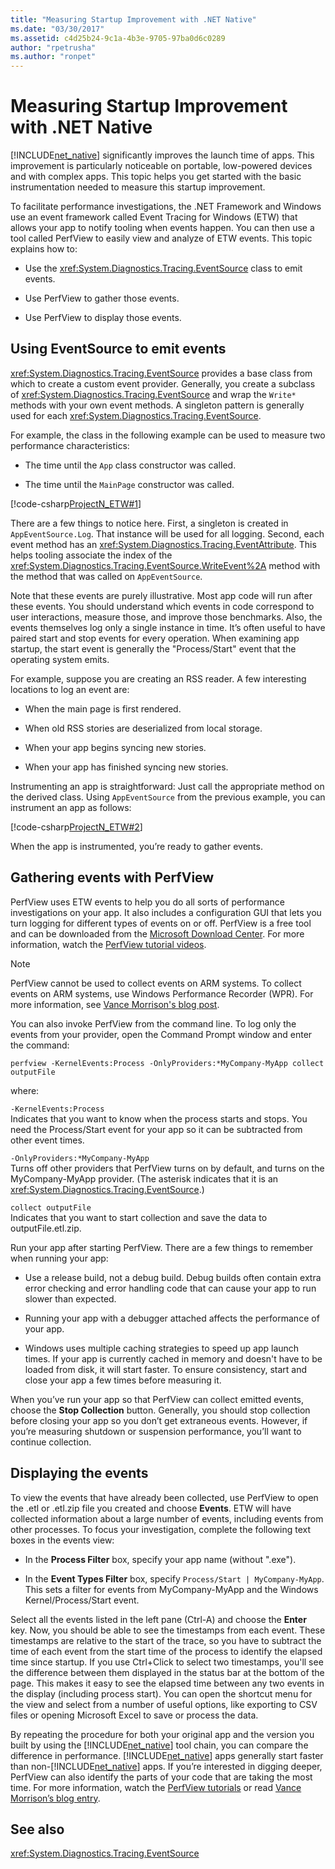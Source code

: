 ```yaml
---
title: "Measuring Startup Improvement with .NET Native"
ms.date: "03/30/2017"
ms.assetid: c4d25b24-9c1a-4b3e-9705-97ba0d6c0289
author: "rpetrusha"
ms.author: "ronpet"
---
```

# Measuring Startup Improvement with .NET Native
[!INCLUDE[net_native](../../../includes/net-native-md.md)] significantly improves the launch time of apps. This improvement is particularly noticeable on portable, low-powered devices and with complex apps. This topic helps you get started with the basic instrumentation needed to measure this startup improvement.  
  
 To facilitate performance investigations, the .NET Framework and Windows use an event framework called Event Tracing for Windows (ETW) that allows your app to notify tooling when events happen. You can then use a tool called PerfView to easily view and analyze of ETW events. This topic explains how to:  
  
-   Use the <xref:System.Diagnostics.Tracing.EventSource> class to emit events.  
  
-   Use PerfView to gather those events.  
  
-   Use PerfView to display those events.  
  
## Using EventSource to emit events  
 <xref:System.Diagnostics.Tracing.EventSource> provides a base class from which to create a custom event provider. Generally, you create a subclass of <xref:System.Diagnostics.Tracing.EventSource> and wrap the `Write*` methods with your own event methods. A singleton pattern is generally used for each <xref:System.Diagnostics.Tracing.EventSource>.  
  
 For example, the class in the following example can be used to measure two performance characteristics:  
  
-   The time until the `App` class constructor was called.  
  
-   The time until the `MainPage` constructor was called.  
  
 [!code-csharp[ProjectN_ETW#1](../../../samples/snippets/csharp/VS_Snippets_CLR/projectn_etw/cs/etw1.cs#1)]  
  
 There are a few things to notice here. First, a singleton is created in `AppEventSource.Log`. That instance will be used for all logging. Second, each event method has an <xref:System.Diagnostics.Tracing.EventAttribute>. This helps tooling associate the index of the <xref:System.Diagnostics.Tracing.EventSource.WriteEvent%2A> method with the method that was called on `AppEventSource`.  
  
 Note that these events are purely illustrative. Most app code will run after these events. You should understand which events in code correspond to user interactions, measure those, and improve those benchmarks. Also, the events themselves log only a single instance in time. It’s often useful to have paired start and stop events for every operation. When examining app startup, the start event is generally the "Process/Start" event that the operating system emits.  
  
 For example, suppose you are creating an RSS reader. A few interesting locations to log an event are:  
  
-   When the main page is first rendered.  
  
-   When old RSS stories are deserialized from local storage.  
  
-   When your app begins syncing new stories.  
  
-   When your app has finished syncing new stories.  
  
 Instrumenting an app is straightforward: Just call the appropriate method on the derived class. Using `AppEventSource` from the previous example, you can instrument an app as follows:  
  
 [!code-csharp[ProjectN_ETW#2](../../../samples/snippets/csharp/VS_Snippets_CLR/projectn_etw/cs/etw2.cs#2)]  
  
 When the app is instrumented, you’re ready to gather events.  
  
## Gathering events with PerfView  
 PerfView uses ETW events to help you do all sorts of performance investigations on your app. It also includes a configuration GUI that lets you turn logging for different types of events on or off. PerfView is a free tool and can be downloaded from the [Microsoft Download Center](https://www.microsoft.com/download/details.aspx?id=28567). For more information, watch the [PerfView tutorial videos](https://channel9.msdn.com/Series/PerfView-Tutorial).  
  
> [!NOTE]
>  PerfView cannot be used to collect events on ARM systems. To collect events on ARM systems, use Windows Performance Recorder (WPR). For more information, see [Vance Morrison's blog post](https://blogs.msdn.com/b/vancem/archive/2012/12/19/collecting-etw-perfview-data-on-an-windows-rt-winrt-arm-surface-device.aspx).  
  
 You can also invoke PerfView from the command line. To log only the events from your provider, open the Command Prompt window and enter the command:  
  
```  
perfview -KernelEvents:Process -OnlyProviders:*MyCompany-MyApp collect outputFile   
```  
  
 where:  
  
 `-KernelEvents:Process`  
 Indicates that you want to know when the process starts and stops. You need the Process/Start event for your app so it can be subtracted from other event times.  
  
 `-OnlyProviders:*MyCompany-MyApp`  
 Turns off other providers that PerfView turns on by default, and turns on the MyCompany-MyApp provider.  (The asterisk indicates that it is an <xref:System.Diagnostics.Tracing.EventSource>.)  
  
 `collect outputFile`  
 Indicates that you want to start collection and save the data to outputFile.etl.zip.  
  
 Run your app after starting PerfView. There are a few things to remember when running your app:  
  
-   Use a release build, not a debug build. Debug builds often contain extra error checking and error handling code that can cause your app to run slower than expected.  
  
-   Running your app with a debugger attached affects the performance of your app.  
  
-   Windows uses multiple caching strategies to speed up app launch times. If your app is currently cached in memory and doesn't have to be loaded from disk, it will start faster. To ensure consistency, start and close your app a few times before measuring it.  
  
 When you’ve run your app so that PerfView can collect emitted events, choose the **Stop Collection** button. Generally, you should stop collection before closing your app so you don’t get extraneous events. However, if you’re measuring shutdown or suspension performance, you’ll want to continue collection.  
  
## Displaying the events  
 To view the events that have already been collected, use PerfView to open the .etl or .etl.zip file you created and choose **Events**. ETW will have collected information about a large number of events, including events from other processes. To focus your investigation, complete the following text boxes in the events view:  
  
-   In the **Process Filter** box, specify your app name (without ".exe").  
  
-   In the **Event Types Filter** box, specify `Process/Start | MyCompany-MyApp`. This sets a filter for events from MyCompany-MyApp and the Windows Kernel/Process/Start event.  
  
 Select all the events listed in the left pane (Ctrl-A) and choose the **Enter** key. Now, you should be able to see the timestamps from each event. These timestamps are relative to the start of the trace, so you have to subtract the time of each event from the start time of the process to identify the elapsed time since startup. If you use Ctrl+Click to select two timestamps, you'll see the difference between them displayed in the status bar at the bottom of the page. This makes it easy to see the elapsed time between any two events in the display (including process start). You can open the shortcut menu for the view and select from a number of useful options, like exporting to CSV files or opening Microsoft Excel to save or process the data.  
  
 By repeating the procedure for both your original app and the version you built by using the [!INCLUDE[net_native](../../../includes/net-native-md.md)] tool chain, you can compare the difference in performance.   [!INCLUDE[net_native](../../../includes/net-native-md.md)] apps generally start faster than non-[!INCLUDE[net_native](../../../includes/net-native-md.md)] apps. If you’re interested in digging deeper, PerfView can also identify the parts of your code that are taking the most time. For more information, watch the [PerfView tutorials](https://channel9.msdn.com/Series/PerfView-Tutorial) or read [Vance Morrison’s blog entry](https://blogs.msdn.com/b/vancem/archive/2011/12/28/publication-of-the-perfview-performance-analysis-tool.aspx).  
  
## See also
 <xref:System.Diagnostics.Tracing.EventSource>
